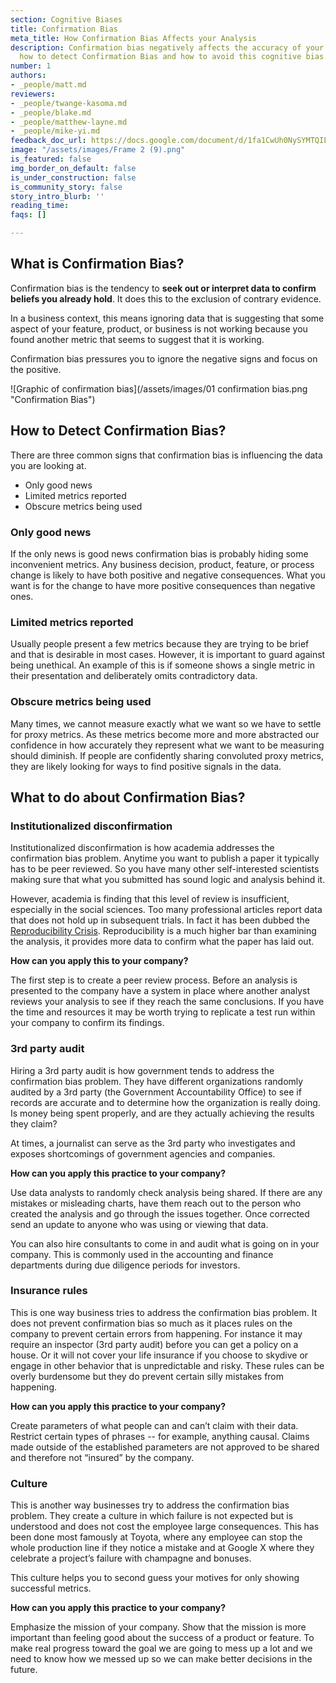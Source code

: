 ```yaml
---
section: Cognitive Biases
title: Confirmation Bias
meta_title: How Confirmation Bias Affects your Analysis
description: Confirmation bias negatively affects the accuracy of your analysis. Learn
  how to detect Confirmation Bias and how to avoid this cognitive bias.
number: 1
authors:
- _people/matt.md
reviewers:
- _people/twange-kasoma.md
- _people/blake.md
- _people/matthew-layne.md
- _people/mike-yi.md
feedback_doc_url: https://docs.google.com/document/d/1fa1CwUh0NySYMTQILVAZBIzHaW_dkqV43VOGX7a9ECw/edit?usp=sharing
image: "/assets/images/Frame 2 (9).png"
is_featured: false
img_border_on_default: false
is_under_construction: false
is_community_story: false
story_intro_blurb: ''
reading_time: 
faqs: []

---
```

## What is Confirmation Bias?

Confirmation bias is the tendency to **seek out or interpret data to confirm beliefs you already hold**. It does this to the exclusion of contrary evidence.

In a business context, this means ignoring data that is suggesting that some aspect of your feature, product, or business is not working because you found another metric that seems to suggest that it is working.

Confirmation bias pressures you to ignore the negative signs and focus on the positive.

![Graphic of confirmation bias](/assets/images/01 confirmation bias.png "Confirmation Bias")

## How to Detect Confirmation Bias?

There are three common signs that confirmation bias is influencing the data you are looking at.

* Only good news
* Limited metrics reported
* Obscure metrics being used

### Only good news

If the only news is good news confirmation bias is probably hiding some inconvenient metrics. Any business decision, product, feature, or process change is likely to have both positive and negative consequences. What you want is for the change to have more positive consequences than negative ones.

### Limited metrics reported

Usually people present a few metrics because they are trying to be brief and that is desirable in most cases. However, it is important to guard against being unethical. An example of this is if someone shows a single metric in their presentation and deliberately omits contradictory data.

### Obscure metrics being used

Many times, we cannot measure exactly what we want so we have to settle for proxy metrics. As these metrics become more and more abstracted our confidence in how accurately they represent what we want to be measuring should diminish. If people are confidently sharing convoluted proxy metrics, they are likely looking for ways to find positive signals in the data.

## What to do about Confirmation Bias?

### Institutionalized disconfirmation

Institutionalized disconfirmation is how academia addresses the confirmation bias problem. Anytime you want to publish a paper it typically has to be peer reviewed. So you have many other self-interested scientists making sure that what you submitted has sound logic and analysis behind it.

However, academia is finding that this level of review is insufficient, especially in the social sciences. Too many professional articles report data that does not hold up in subsequent trials. In fact it has been dubbed the [Reproducibility Crisis](https://www.nature.com/news/1-500-scientists-lift-the-lid-on-reproducibility-1.19970). Reproducibility is a much higher bar than examining the analysis, it provides more data to confirm what the paper has laid out.

**How can you apply this to your company?**

The first step is to create a peer review process. Before an analysis is presented to the company have a system in place where another analyst reviews your analysis to see if they reach the same conclusions. If you have the time and resources it may be worth trying to replicate a test run within your company to confirm its findings.

### 3rd party audit

Hiring a 3rd party audit is how government tends to address the confirmation bias problem. They have different organizations randomly audited by a 3rd party (the Government Accountability Office) to see if records are accurate and to determine how the organization is really doing. Is money being spent properly, and are they actually achieving the results they claim?

At times, a journalist can serve as the 3rd party who investigates and exposes shortcomings of government agencies and companies.

**How can you apply this practice to your company?**

Use data analysts to randomly check analysis being shared. If there are any mistakes or misleading charts, have them reach out to the person who created the analysis and go through the issues together. Once corrected send an update to anyone who was using or viewing that data.

You can also hire consultants to come in and audit what is going on in your company. This is commonly used in the accounting and finance departments during due diligence periods for investors.

### Insurance rules

This is one way business tries to address the confirmation bias problem. It does not prevent confirmation bias so much as it places rules on the company to prevent certain errors from happening. For instance it may require an inspector (3rd party audit) before you can get a policy on a house. Or it will not cover your life insurance if you choose to skydive or engage in other behavior that is unpredictable and risky. These rules can be overly burdensome but they do prevent certain silly mistakes from happening.

**How can you apply this practice to your company?**

Create parameters of what people can and can’t claim with their data. Restrict certain types of phrases -- for example, anything causal. Claims made outside of the established parameters are not approved to be shared and therefore not “insured” by the company.

### Culture

This is another way businesses try to address the confirmation bias problem. They create a culture in which failure is not expected but is understood and does not cost the employee large consequences. This has been done most famously at Toyota, where any employee can stop the whole production line if they notice a mistake and at Google X where they celebrate a project’s failure with champagne and bonuses.

This culture helps you to second guess your motives for only showing successful metrics.

**How can you apply this practice to your company?**

Emphasize the mission of your company. Show that the mission is more important than feeling good about the success of a product or feature. To make real progress toward the goal we are going to mess up a lot and we need to know how we messed up so we can make better decisions in the future.